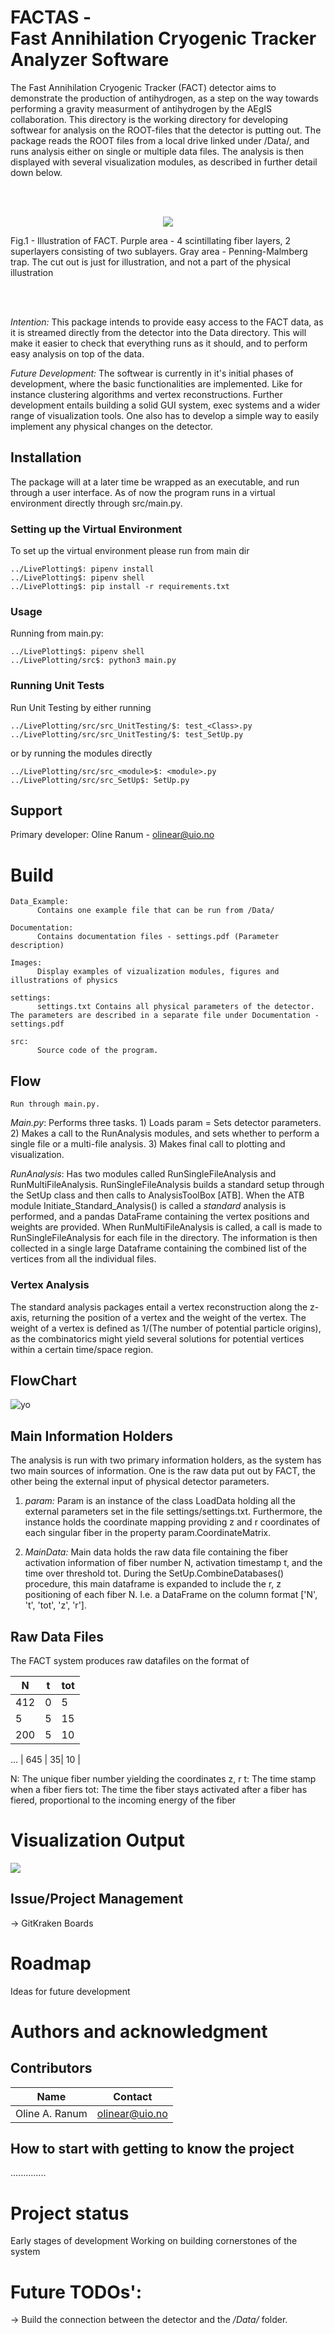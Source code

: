 # FACTAS - <br> Fast Annihilation Cryogenic Tracker Analyzer Software

The Fast Annihilation Cryogenic Tracker (FACT) detector aims to demonstrate the production of antihydrogen, as a step on the way towards performing a gravity measurment of antihydrogen by the AEgIS collaboration. This directory is the working directory for developing softwear for analysis on the ROOT-files that the detector is putting out. The package reads the ROOT files from a local drive linked under /Data/, and runs analysis either on single or multiple data files. The analysis is then displayed with several visualization modules, as described in further detail down below. 

<br> <br>
<p align="center">
  <img src="Images/Figures/General_layout.png">
   <figcaption>Fig.1 - Illustration of FACT. Purple area - 4 scintillating fiber layers, 2 superlayers consisting of two sublayers. Gray area - Penning-Malmberg trap. The cut out is just for illustration, and not a part of the physical illustration</figcaption>
</p>

<br> <br>

_Intention:_ This package intends to provide easy access to the FACT data, as it is streamed directly from the detector into the Data directory. This will make it easier to check that everything runs as it should, and to perform easy analysis on top of the data.

_Future Development:_ The softwear is currently in it's initial phases of development, where the basic functionalities are implemented. Like for instance clustering algorithms and vertex reconstructions. Further development entails building a solid GUI system, exec systems and a wider range of visualization tools. One also has to develop a simple way to easily implement any physical changes on the detector. 

## Installation

The package will at a later time be wrapped as an executable, and run through a user interface. 
As of now the program runs in a virtual environment directly through src/main.py.

### Setting up the Virtual Environment
To set up the virtual environment please run from main dir

    ../LivePlotting$: pipenv install
    ../LivePlotting$: pipenv shell 
    ../LivePlotting$: pip install -r requirements.txt
  

### Usage
Running from main.py:
    
    ../LivePlotting$: pipenv shell
    ../LivePlotting/src$: python3 main.py



### Running Unit Tests
Run Unit Testing by either running 

    ../LivePlotting/src/src_UnitTesting/$: test_<Class>.py
    ../LivePlotting/src/src_UnitTesting/$: test_SetUp.py

or by running the modules directly

    ../LivePlotting/src/src_<module>$: <module>.py
    ../LivePlotting/src/src_SetUp$: SetUp.py


## Support 
Primary developer: Oline Ranum - olinear@uio.no

# Build

    Data_Example:
          Contains one example file that can be run from /Data/
    
    Documentation:
          Contains documentation files - settings.pdf (Parameter description)
    
    Images:
          Display examples of vizualization modules, figures and illustrations of physics
        
    settings: 
          settings.txt Contains all physical parameters of the detector. The parameters are described in a separate file under Documentation - settings.pdf
        
    src:        
          Source code of the program. 


        
        


## Flow

    Run through main.py.

*Main.py*: Performs three tasks. 1) Loads param = Sets detector parameters. 2) Makes a call to the RunAnalysis modules, and sets whether to perform a single file or a multi-file analysis. 3) Makes final call to plotting and visualization.

*RunAnalysis*: Has two modules called RunSingleFileAnalysis and RunMultiFileAnalysis. RunSingleFileAnalysis builds a standard setup through the SetUp class and then calls to AnalysisToolBox [ATB]. When the ATB module Initiate_Standard_Analysis() is called a _standard_ analysis is performed, and a pandas DataFrame containing the vertex positions and weights are provided. When RunMultiFileAnalysis is called, a call is made to RunSingleFileAnalysis for each file in the directory. The information is then collected in a single large Dataframe containing the combined list of the vertices from all the individual files. 

### Vertex Analysis 
The standard analysis packages entail a vertex reconstruction along the z-axis, returning the position of a vertex and the weight of the vertex. 
The weight of a vertex is defined as 1/(The number of potential particle origins), as the combinatorics might yield several solutions for potential vertices within a certain time/space region. 

## FlowChart
![yo](Documentation/ProgramFlowChart.gif)

## Main Information Holders
The analysis is run with two primary information holders, as the system has two main sources of information. One is the raw data put out by FACT, the other being the external input of physical detector parameters. 


1. *param:* Param is an instance of the class LoadData holding all the external parameters set in the file settings/settings.txt. Furthermore, the instance holds the coordinate mapping providing z and r coordinates of each singular fiber in the property param.CoordinateMatrix. 
        
2. *MainData:* Main data holds the raw data file containing the fiber activation information of fiber number N, activation timestamp t, and the time over threshold tot. During the SetUp.CombineDatabases() procedure, this main dataframe is expanded to include the r, z positioning of each fiber N. I.e. a DataFrame on the column format ['N', 't', 'tot', 'z', 'r'].


## Raw Data Files
The FACT system produces raw datafiles on the format of

| **N**   | **t** | **tot** |
|-----|---|-----|
| 412 | 0 | 5   |
| 5   | 5 | 15  |
| 200 | 5 | 10  |
...
| 645 | 35| 10  |


N: The unique fiber number yielding the coordinates z, r
t: The time stamp when a fiber fiers 
tot: The time the fiber stays activated after a fiber has fiered, proportional to the incoming energy of the fiber

# Visualization Output
![](Images/test_gif.gif)


## Issue/Project Management
-> GitKraken Boards


# Roadmap
Ideas for future development

# Authors and acknowledgment

## Contributors 
| **Name**   | **Contact** |
|-----|---|
| Oline A. Ranum | olinear@uio.no | 
    
    
## How to start with getting to know the project 
..............

# Project status
Early stages of development 
Working on building cornerstones of the system 


# Future TODOs':
 -> Build the connection between the detector and the _/Data/_ folder. 
